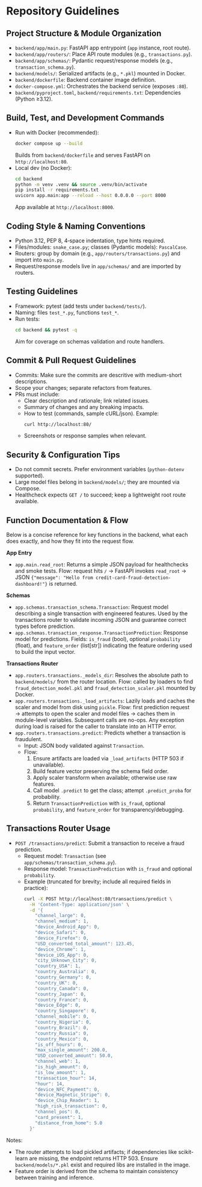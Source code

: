 # Repository Guidelines

## Project Structure & Module Organization

- `backend/app/main.py`: FastAPI app entrypoint (`app` instance, root route).
- `backend/app/routers/`: Place API route modules (e.g., `transactions.py`).
- `backend/app/schemas/`: Pydantic request/response models (e.g., `transaction_schema.py`).
- `backend/models/`: Serialized artifacts (e.g., `*.pkl`) mounted in Docker.
- `backend/dockerfile`: Backend container image definition.
- `docker-compose.yml`: Orchestrates the backend service (exposes `:80`).
- `backend/pyproject.toml`, `backend/requirements.txt`: Dependencies (Python ≥3.12).

## Build, Test, and Development Commands

- Run with Docker (recommended):
  ```bash
  docker compose up --build
  ```
  Builds from `backend/dockerfile` and serves FastAPI on `http://localhost:80`.
- Local dev (no Docker):
  ```bash
  cd backend
  python -m venv .venv && source .venv/bin/activate
  pip install -r requirements.txt
  uvicorn app.main:app --reload --host 0.0.0.0 --port 8000
  ```
  App available at `http://localhost:8000`.

## Coding Style & Naming Conventions

- Python 3.12, PEP 8, 4‑space indentation, type hints required.
- Files/modules: `snake_case.py`; classes (Pydantic models): `PascalCase`.
- Routers: group by domain (e.g., `app/routers/transactions.py`) and import into `main.py`.
- Request/response models live in `app/schemas/` and are imported by routers.

## Testing Guidelines

- Framework: pytest (add tests under `backend/tests/`).
- Naming: files `test_*.py`, functions `test_*`.
- Run tests:
  ```bash
  cd backend && pytest -q
  ```
  Aim for coverage on schemas validation and route handlers.

## Commit & Pull Request Guidelines

- Commits: Make sure the commits are descritive with medium-short descriptions.
- Scope your changes; separate refactors from features.
- PRs must include:
  - Clear description and rationale; link related issues.
  - Summary of changes and any breaking impacts.
  - How to test (commands, sample cURL/json). Example:
    ```bash
    curl http://localhost:80/
    ```
  - Screenshots or response samples when relevant.

## Security & Configuration Tips

- Do not commit secrets. Prefer environment variables (`python-dotenv` supported).
- Large model files belong in `backend/models/`; they are mounted via Compose.
- Healthcheck expects `GET /` to succeed; keep a lightweight root route available.

## Function Documentation & Flow

Below is a concise reference for key functions in the backend, what each does exactly, and how they fit into the request flow.

**App Entry**

- `app.main.read_root`: Returns a simple JSON payload for healthchecks and smoke tests. Flow: request hits `/` → FastAPI invokes `read_root` → JSON `{"message": "Hello from credit-card-fraud-detection-dashboard!"}` is returned.

**Schemas**

- `app.schemas.transaction_schema.Transaction`: Request model describing a single transaction with engineered features. Used by the transactions router to validate incoming JSON and guarantee correct types before prediction.
- `app.schemas.transaction_response.TransactionPrediction`: Response model for predictions. Fields: `is_fraud` (bool), optional `probability` (float), and `feature_order` (list[str]) indicating the feature ordering used to build the input vector.

**Transactions Router**

- `app.routers.transactions._models_dir`: Resolves the absolute path to `backend/models/` from the router location. Flow: called by loaders to find `fraud_detection_model.pkl` and `fraud_detection_scaler.pkl` mounted by Docker.
- `app.routers.transactions._load_artifacts`: Lazily loads and caches the scaler and model from disk using `pickle`. Flow: first prediction request → attempts to open the scaler and model files → caches them in module-level variables. Subsequent calls are no-ops. Any exception during load is raised for the caller to translate into an HTTP error.
- `app.routers.transactions.predict`: Predicts whether a transaction is fraudulent.
  - Input: JSON body validated against `Transaction`.
  - Flow:
    1) Ensure artifacts are loaded via `_load_artifacts` (HTTP 503 if unavailable).
    2) Build feature vector preserving the schema field order.
    3) Apply scaler transform when available; otherwise use raw features.
    4) Call model `.predict` to get the class; attempt `.predict_proba` for probability.
    5) Return `TransactionPrediction` with `is_fraud`, optional `probability`, and `feature_order` for transparency/debugging.

## Transactions Router Usage

- `POST /transactions/predict`: Submit a transaction to receive a fraud prediction.
  - Request model: `Transaction` (see `app/schemas/transaction_schema.py`).
  - Response model: `TransactionPrediction` with `is_fraud` and optional `probability`.
  - Example (truncated for brevity; include all required fields in practice):
    ```bash
    curl -X POST http://localhost:80/transactions/predict \
      -H 'Content-Type: application/json' \
      -d '{
        "channel_large": 0,
        "channel_medium": 1,
        "device_Android_App": 0,
        "device_Safari": 0,
        "device_Firefox": 0,
        "USD_converted_total_amount": 123.45,
        "device_Chrome": 1,
        "device_iOS_App": 0,
        "city_Unknown_City": 0,
        "country_USA": 1,
        "country_Australia": 0,
        "country_Germany": 0,
        "country_UK": 0,
        "country_Canada": 0,
        "country_Japan": 0,
        "country_France": 0,
        "device_Edge": 0,
        "country_Singapore": 0,
        "channel_mobile": 0,
        "country_Nigeria": 0,
        "country_Brazil": 0,
        "country_Russia": 0,
        "country_Mexico": 0,
        "is_off_hours": 0,
        "max_single_amount": 200.0,
        "USD_converted_amount": 50.0,
        "channel_web": 1,
        "is_high_amount": 0,
        "is_low_amount": 1,
        "transaction_hour": 14,
        "hour": 14,
        "device_NFC_Payment": 0,
        "device_Magnetic_Stripe": 0,
        "device_Chip_Reader": 1,
        "high_risk_transaction": 0,
        "channel_pos": 0,
        "card_present": 1,
        "distance_from_home": 5.0
      }'
    ```

Notes:
- The router attempts to load pickled artifacts; if dependencies like scikit-learn are missing, the endpoint returns HTTP 503. Ensure `backend/models/*.pkl` exist and required libs are installed in the image.
- Feature order is derived from the schema to maintain consistency between training and inference.
